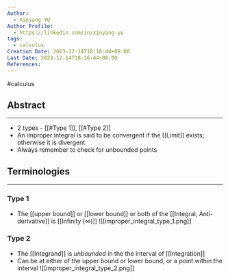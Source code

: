 ```yaml
---
Author:
  - Xinyang YU
Author Profile:
  - https://linkedin.com/in/xinyang-yu
tags:
  - calculus
Creation Date: 2023-12-14T18:16:44+08:00
Last Date: 2023-12-14T18:16:44+08:00
References:
---
```

#calculus 
## Abstract
---
- 2 types - [[#Type 1]], [[#Type 2]]
- An improper integral is said to be convergent if the [[Limit]] exists; otherwise it is divergent
- Always remember to check for unbounded points


## Terminologies
---
### Type 1
- The [[upper bound]] or [[lower bound]] or both of the [[Integral, Anti-derivative]] is [[Infinity (∞)]]
![[improper_integral_type_1.png]]


### Type 2
- The [[Integrand]] is *unbounded* in the the interval of [[Integration]]
- Can be at either of the upper bound or lower bound, or a point within the interval
![[improper_integral_type_2.png]]